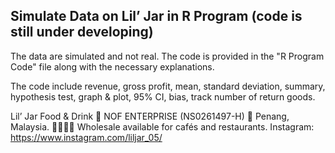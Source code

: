## Simulate Data on Lil’ Jar in R Program (code is still under developing)
The data are simulated and not real. The code is provided in the "R Program Code" file along with the necessary explanations.

The code include revenue, gross profit, mean, standard deviation, summary, hypothesis test, graph & plot, 95% CI, bias, track number of return goods.

Lil’ Jar
Food & Drink
🏪 NOF ENTERPRISE (NS0261497-H)
📍 Penang, Malaysia.
🫱🏻‍🫲🏼 Wholesale available for cafés and restaurants.
Instagram: https://www.instagram.com/liljar_05/

